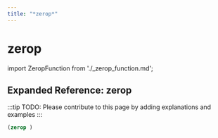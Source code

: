 ```yaml
---
title: "*zerop*"
---
```


# zerop

import ZeropFunction from './_zerop_function.md';

<ZeropFunction />

## Expanded Reference: zerop

:::tip
TODO: Please contribute to this page by adding explanations and examples
:::

```lisp
(zerop )
```
